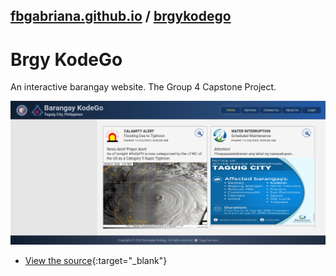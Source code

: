 ## [fbgabriana.github.io](/ "Bamm's KodeGo Repository") / [brgykodego](/brgykodego/)

# Brgy KodeGo

An interactive barangay website. The Group 4 Capstone Project.

![BrgyKodego screenshot](screenshot.png)

* [View the source](https://github.com/fbgabriana/brgykodego){:target="_blank"}

